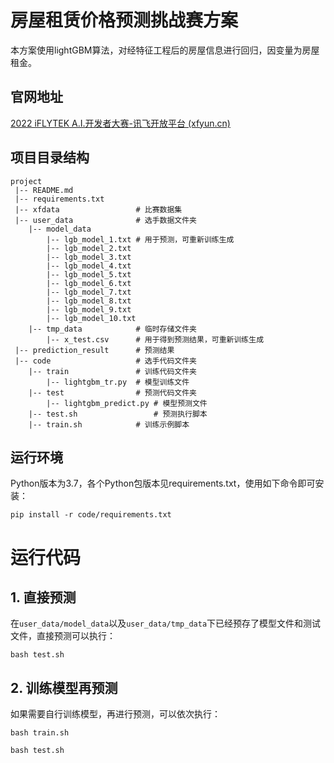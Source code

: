 # 房屋租赁价格预测挑战赛方案

本方案使用lightGBM算法，对经特征工程后的房屋信息进行回归，因变量为房屋租金。

## 官网地址

[2022 iFLYTEK A.I.开发者大赛-讯飞开放平台 (xfyun.cn)](https://challenge.xfyun.cn/topic/info?type=realtor&option=ssgy)

## 项目目录结构

```
project
 |-- README.md 
 |-- requirements.txt 
 |-- xfdata					# ⽐赛数据集
 |-- user_data				# 选⼿数据⽂件夹
 	|-- model_data 
 		|-- lgb_model_1.txt	# 用于预测，可重新训练生成
 		|-- lgb_model_2.txt
 		|-- lgb_model_3.txt
 		|-- lgb_model_4.txt
 		|-- lgb_model_5.txt
 		|-- lgb_model_6.txt
 		|-- lgb_model_7.txt
 		|-- lgb_model_8.txt
 		|-- lgb_model_9.txt
 		|-- lgb_model_10.txt
 	|-- tmp_data		    # 临时存储⽂件夹
 		|-- x_test.csv		# 用于得到预测结果，可重新训练生成
 |-- prediction_result 		# 预测结果
 |-- code 					# 选⼿代码⽂件夹
 	|-- train             	# 训练代码⽂件夹
 		|-- lightgbm_tr.py  # 模型训练文件
 	|-- test             	# 预测代码⽂件夹
 		|-- lightgbm_predict.py # 模型预测文件
 	|-- test.sh         		# 预测执⾏脚本
 	|-- train.sh       		# 训练示例脚本
```

## 运行环境

Python版本为3.7，各个Python包版本见requirements.txt，使用如下命令即可安装：

```shell
pip install -r code/requirements.txt
```

# 运行代码

## 1. 直接预测

在`user_data/model_data`以及`user_data/tmp_data`下已经预存了模型文件和测试文件，直接预测可以执行：

```shell
bash test.sh
```

## 2. 训练模型再预测

如果需要自行训练模型，再进行预测，可以依次执行：

```shell
bash train.sh
```

```shell
bash test.sh
```



